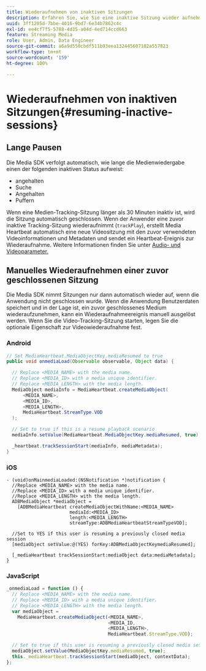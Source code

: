 ```yaml
---
title: Wiederaufnehmen von inaktiven Sitzungen
description: Erfahren Sie, wie Sie eine inaktive Sitzung wieder aufnehmen können.
uuid: 3ff1205d-7bbe-4016-9bd7-6e34b7862c4c
exl-id: ee4cf7f5-5788-4d35-a04d-4ed714ccd663
feature: Streaming Media
role: User, Admin, Data Engineer
source-git-commit: a6a9d550cbdf511b93eea132445607102a557823
workflow-type: tm+mt
source-wordcount: '159'
ht-degree: 100%

---
```


# Wiederaufnehmen von inaktiven Sitzungen{#resuming-inactive-sessions}

## Lange Pausen

Die Media SDK verfolgt automatisch, wie lange die Medienwiedergabe einen der folgenden inaktiven Status aufweist:

* angehalten
* Suche
* Angehalten
* Puffern

Wenn eine Medien-Tracking-Sitzung länger als 30 Minuten inaktiv ist, wird die Sitzung automatisch geschlossen. Wenn der Anwender eine zuvor inaktive Tracking-Sitzung wiederaufnimmt (`trackPlay`), erstellt Media Heartbeat automatisch eine neue Videositzung mit den zuvor verwendeten Videoinformationen und Metadaten und sendet ein Heartbeat-Ereignis zur Wiederaufnahme. Weitere Informationen finden Sie unter [Audio- und Videoparameter.](/help/implementation/variables/audio-video-parameters.md)


## Manuelles Wiederaufnehmen einer zuvor geschlossenen Sitzung

Die Media SDK nimmt Sitzungen nur dann automatisch wieder auf, wenn die Anwendung nicht geschlossen wurde. Wenn die Anwendung Benutzerdaten speichert und in der Lage ist, ein zuvor geschlossenes Medium wiederaufzunehmen, kann ein Wiederaufnahmeereignis manuell ausgelöst werden. Wenn Sie die Video-Tracking-Sitzung starten, legen Sie die optionale Eigenschaft zur Videowiederaufnahme fest.

### Android

```java
// Set MediaHeartbeat.MediaObjectKey.mediaResumed to true
public void onmediaLoad(Observable observable, Object data) {

  // Replace <MEDIA_NAME> with the media name.
  // Replace <MEDIA_ID> with a media unique identifier.
  // Replace <MEDIA_LENGTH> with the media length.  
  MediaObject mediaInfo = MediaHeartbeat.createMediaObject(  
      <MEDIA_NAME>,  
      <MEDIA_ID>,  
      <MEDIA_LENGTH>,  
      MediaHeartbeat.StreamType.VOD
  );

  // Set to true if this is a resume playback scenario
  mediaInfo.setValue(MediaHeartbeat.MediaObjectKey.mediaResumed, true);

  _heartbeat.trackSessionStart(mediaInfo, mediaMetadata);
}
```

### iOS

```
- (void)onMainmediaLoaded:(NSNotification *)notification {
  //Replace <MEDIA_NAME> with the media name.
  //Replace <MEDIA_ID> with a media unique identifier.
  //Replace <MEDIA_LENGTH> with the media length.     
  ADBMediaObject *mediaObject =  
    [ADBMediaHeartbeat createMediaObjectWithName:<MEDIA_NAME>
                       mediaId:<MEDIA_ID>
                       length:<MEDIA_LENGTH>
                       streamType:ADBMediaHeartbeatStreamTypeVOD];

  //Set to YES if this user is resuming a previously closed media session
  [mediaObject setValue:@(YES) forKey:ADBMediaObjectKeymediaResumed];

  [_mediaHeartbeat trackSessionStart:mediaObject data:mediaMetadata];
}
```

### JavaScript

```js
_onmediaLoad = function () {
  // Replace <MEDIA_NAME> with the media name.
  // Replace <MEDIA_ID> with a media unique identifier.
  // Replace <MEDIA_LENGTH> with the media length.  
  var mediaObject =  
    MediaHeartbeat.createMediaObject(<MEDIA_NAME>,  
                                     <MEDIA_ID,  
                                     <MEDIA_LENGTH>,  
                                     MediaHeartbeat.StreamType.VOD);

  // Set to true if this user is resuming a previously closed media session
  mediaObject.setValue(MediaObjectKey.mediaResumed, true);
  this._mediaHeartbeat.trackSessionStart(mediaObject, contextData);
};
```
